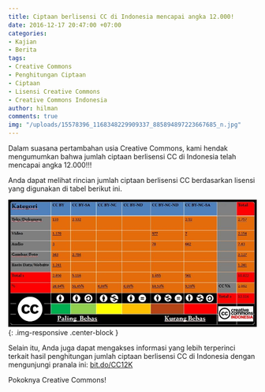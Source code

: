 ```yaml
---
title: Ciptaan berlisensi CC di Indonesia mencapai angka 12.000!
date: 2016-12-17 20:47:00 +07:00
categories:
- Kajian
- Berita
tags:
- Creative Commons
- Penghitungan Ciptaan
- Ciptaan
- Lisensi Creative Commons
- Creative Commons Indonesia
author: hilman
comments: true
img: "/uploads/15578396_1168348229909337_885894897223667685_n.jpg"
---
```


Dalam suasana pertambahan usia Creative Commons, kami hendak mengumumkan bahwa jumlah ciptaan berlisensi CC di Indonesia telah mencapai angka 12.000!!!

Anda dapat melihat rincian jumlah ciptaan berlisensi CC berdasarkan lisensi yang digunakan di tabel berikut ini.

![15578396_1168348229909337_885894897223667685_n.jpg](/uploads/15578396_1168348229909337_885894897223667685_n.jpg){: .img-responsive .center-block }

Selain itu, Anda juga dapat mengakses informasi yang lebih terperinci terkait hasil penghitungan jumlah ciptaan berlisensi CC di Indonesia dengan mengunjungi pranala ini: [bit.do/CC12K](http://bit.do/CC12K)

Pokoknya Creative Commons!
